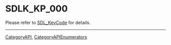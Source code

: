 # SDLK_KP_000

Please refer to [SDL_KeyCode](SDL_KeyCode) for details.

----
[CategoryAPI](CategoryAPI), [CategoryAPIEnumerators](CategoryAPIEnumerators)

